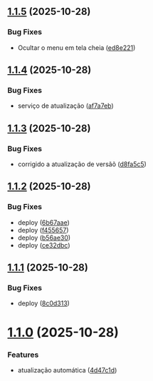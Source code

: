 ## [1.1.5](https://github.com/eduhaag/caeb-totem-senha/compare/v1.1.4...v1.1.5) (2025-10-28)


### Bug Fixes

* Ocultar o menu em tela cheia ([ed8e221](https://github.com/eduhaag/caeb-totem-senha/commit/ed8e221b84821cd4621eb2daa3d00e68c87a905d))

## [1.1.4](https://github.com/eduhaag/caeb-totem-senha/compare/v1.1.3...v1.1.4) (2025-10-28)


### Bug Fixes

* serviço de atualização ([af7a7eb](https://github.com/eduhaag/caeb-totem-senha/commit/af7a7eb66db1e18093606c4062c60d12a0a22cdc))

## [1.1.3](https://github.com/eduhaag/caeb-totem-senha/compare/v1.1.2...v1.1.3) (2025-10-28)


### Bug Fixes

* corrigido a atualização de versãõ ([d8fa5c5](https://github.com/eduhaag/caeb-totem-senha/commit/d8fa5c56a3da106f9f04065dcb8cd6d4f1c560c9))

## [1.1.2](https://github.com/eduhaag/caeb-totem-senha/compare/v1.1.1...v1.1.2) (2025-10-28)


### Bug Fixes

* deploy ([6b67aae](https://github.com/eduhaag/caeb-totem-senha/commit/6b67aae030d15832f07e1e262fbf90515aefb60c))
* deploy ([f455657](https://github.com/eduhaag/caeb-totem-senha/commit/f455657a01f71c450b1de14f1135e4599d87ff08))
* deploy ([b56ae30](https://github.com/eduhaag/caeb-totem-senha/commit/b56ae300389d8ce60dda0e12e22f63374ca72f13))
* deploy ([ce32dbc](https://github.com/eduhaag/caeb-totem-senha/commit/ce32dbc431ccbac40e51840ae0fd007e5daed5b3))

## [1.1.1](https://github.com/eduhaag/caeb-totem-senha/compare/v1.1.0...v1.1.1) (2025-10-28)


### Bug Fixes

* deploy ([8c0d313](https://github.com/eduhaag/caeb-totem-senha/commit/8c0d313e11f22a0810ade227ac83106d6c864ee7))

# [1.1.0](https://github.com/eduhaag/caeb-totem-senha/compare/v1.0.2...v1.1.0) (2025-10-28)


### Features

* atualização automática ([4d47c1d](https://github.com/eduhaag/caeb-totem-senha/commit/4d47c1d7209d3275474a7ae69a4306dabd070a4e))
